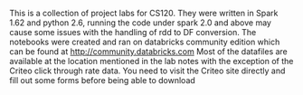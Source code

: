 This is a collection of project labs for CS120.  They were written in Spark 1.62 and python 2.6, running the code under spark 2.0 and above may cause some issues with the handling of rdd to DF conversion.  The notebooks were created and ran on databricks community edition which can be found at http://community.databricks.com
Most of the datafiles are available at the location mentioned in the lab notes with the exception of the Criteo click through rate data.  You need to visit the Criteo site directly and fill out some forms before being able to download
